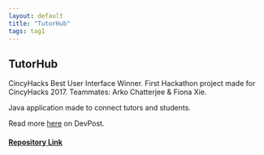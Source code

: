 ```yaml
---
layout: default
title: "TutorHub"
tags: tag1
---
```

## TutorHub


CincyHacks Best User Interface Winner. First Hackathon project made for CincyHacks 2017. Teammates: Arko Chatterjee & Fiona Xie.

Java application made to connect tutors and students.

Read more [here](https://devpost.com/software/tutorhub?ref_content=existing_user_added_to_software_team&ref_feature=portfolio&ref_medium=email&utm_campaign=software&utm_content=added_to_software_team&utm_medium=email&utm_source=transactional#app-team "DevPost") on DevPost.

#### [Repository Link](https://github.com/MJVL/TutorHub "TutorHub")